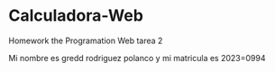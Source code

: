 # Calculadora-Web
Homework the Programation Web tarea 2

Mi nombre es gredd rodriguez polanco y mi matricula es 2023=0994

